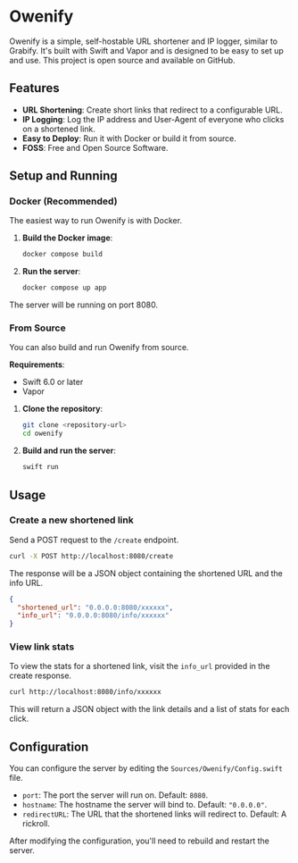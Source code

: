 # Owenify

Owenify is a simple, self-hostable URL shortener and IP logger, similar to Grabify. It's built with Swift and Vapor and is designed to be easy to set up and use. This project is open source and available on GitHub.

## Features

-   **URL Shortening**: Create short links that redirect to a configurable URL.
-   **IP Logging**: Log the IP address and User-Agent of everyone who clicks on a shortened link.
-   **Easy to Deploy**: Run it with Docker or build it from source.
-   **FOSS**: Free and Open Source Software.

## Setup and Running

### Docker (Recommended)

The easiest way to run Owenify is with Docker.

1.  **Build the Docker image**:
    ```bash
    docker compose build
    ```

2.  **Run the server**:
    ```bash
    docker compose up app
    ```

The server will be running on port 8080.

### From Source

You can also build and run Owenify from source.

**Requirements**:
- Swift 6.0 or later
- Vapor

1.  **Clone the repository**:
    ```bash
    git clone <repository-url>
    cd owenify
    ```

2.  **Build and run the server**:
    ```bash
    swift run
    ```

## Usage

### Create a new shortened link

Send a POST request to the `/create` endpoint.

```bash
curl -X POST http://localhost:8080/create
```

The response will be a JSON object containing the shortened URL and the info URL.

```json
{
  "shortened_url": "0.0.0.0:8080/xxxxxx",
  "info_url": "0.0.0.0:8080/info/xxxxxx"
}
```

### View link stats

To view the stats for a shortened link, visit the `info_url` provided in the create response.

```bash
curl http://localhost:8080/info/xxxxxx
```

This will return a JSON object with the link details and a list of stats for each click.

## Configuration

You can configure the server by editing the `Sources/Owenify/Config.swift` file.

-   `port`: The port the server will run on. Default: `8080`.
-   `hostname`: The hostname the server will bind to. Default: `"0.0.0.0"`.
-   `redirectURL`: The URL that the shortened links will redirect to. Default: A rickroll.

After modifying the configuration, you'll need to rebuild and restart the server.
